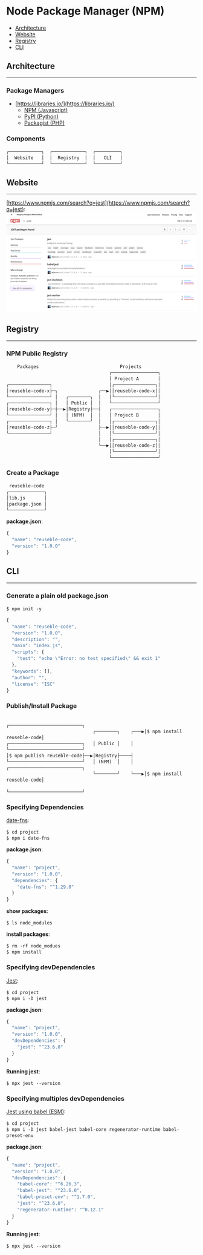 # Node Package Manager (NPM)

* [Architecture](#architecture)
* [Website](#website)
* [Registry](#registry)
* [CLI](#cli)

## Architecture
---

### Package Managers

* [https://libraries.io/](https://libraries.io/)
  * [NPM (Javascript)](https://www.npmjs.com/)
  * [PyPI (Python)](https://pypi.org/)
  * [Packagist (PHP)](https://packagist.org/)

### Components

```
┌────────────┐  ┌────────────┐  ┌─────────┐
│  Website   │  │  Registry  │  │   CLI   │
└────────────┘  └────────────┘  └─────────┘
```

## Website
---

[https://www.npmjs.com/search?q=jest](https://www.npmjs.com/search?q=jest):
![](assets/npm-search.png)

## Registry
---

### NPM Public Registry

```
    Packages                              Projects
                                      ┌─────────────────┐
                                      │ Project A       │
┌───────────────┐                     │┌───────────────┐│
│reuseble-code-x├─┐               ┌──▶││reuseble-code-x││
└───────────────┘ │   ╭────────╮  │   │└───────────────┘│
┌───────────────┐ │   │ Public │  │   └─────────────────┘
│reuseble-code-y├─┼──▶│Registry├──┤   ┌─────────────────┐
└───────────────┘ │   │ (NPM)  │  │   │ Project B       │ 
┌───────────────┐ │   ╰────────╯  │   │┌───────────────┐│
│reuseble-code-z├─┘               ├──▶││reuseble-code-y││
└───────────────┘                 │   │└───────────────┘│
                                  │   │┌───────────────┐│
                                  └──▶││reuseble-code-z││
                                      │└───────────────┘│
                                      └─────────────────┘
```

### Create a Package

```
 reuseble-code 
┌─────────────┐
│lib.js       │
│package.json │
└─────────────┘
```

**package.json**:
```js
{
  "name": "reuseble-code",
  "version": "1.0.0"
}
```

## CLI
---

### Generate a plain old package.json

```
$ npm init -y
```

```js
{
  "name": "reuseble-code",
  "version": "1.0.0",
  "description": "",
  "main": "index.js",
  "scripts": {
    "test": "echo \"Error: no test specified\" && exit 1"
  },
  "keywords": [],
  "author": "",
  "license": "ISC"
}
```

### Publish/Install Package

```
                                                   ┌───────────────────────────┐    
                                ╭────────╮    ┌───▶│$ npm install reuseble-code│
┌───────────────────────────┐   │ Public │    │    └───────────────────────────┘
│$ npm publish reuseble-code├──▶│Registry├────┤       
└───────────────────────────┘   │ (NPM)  │    │    ┌───────────────────────────┐
                                ╰────────╯    └───▶│$ npm install reuseble-code│
                                                   └───────────────────────────┘ 
```

### Specifying Dependencies

[date-fns](https://date-fns.org):
```
$ cd project
$ npm i date-fns
```

**package.json**:
```js
{
  "name": "project",
  "version": "1.0.0",
  "dependencies": {
    "date-fns": "^1.29.0"
  }
}
```

**show packages**:
```
$ ls node_modules
```

**install packages**:
```
$ rm -rf node_modues
$ npm install
```

### Specifying devDependencies

[Jest](https://jestjs.io/en):
```
$ cd project
$ npm i -D jest
```

**package.json**:

```js
{
  "name": "project",
  "version": "1.0.0",
  "devDependencies": {
    "jest": "^23.6.0"
  }
}
```

**Running jest**:

```
$ npx jest --version
```

### Specifying multiples devDependencies

[Jest using babel (ESM)](https://jestjs.io/docs/en/getting-started#using-babel):
```
$ cd project
$ npm i -D jest babel-jest babel-core regenerator-runtime babel-preset-env
```

**package.json**:

```js
{
  "name": "project",
  "version": "1.0.0",
  "devDependencies": {
    "babel-core": "^6.26.3",
    "babel-jest": "^23.6.0",
    "babel-preset-env": "^1.7.0",
    "jest": "^23.6.0",
    "regenerator-runtime": "^0.12.1"
  }
}
```

**Running jest**:

```
$ npx jest --version
```